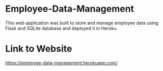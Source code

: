# Employee-Data-Management
This web application was built to store and manage employee data using Flask and SQLite database and deployed it in Heroku.
# Link to Website
https://employee-data-management.herokuapp.com/
